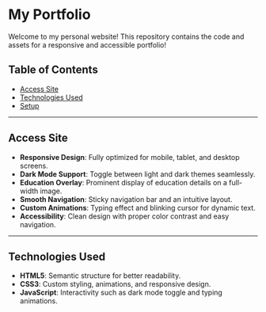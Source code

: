 # My Portfolio

Welcome to my personal website! This repository contains the code and assets for a responsive and accessible portfolio!

## Table of Contents
- [Access Site](#Access-Site)
- [Technologies Used](#technologies-used)
- [Setup](#setup)


---

## Access Site

- **Responsive Design**: Fully optimized for mobile, tablet, and desktop screens.
- **Dark Mode Support**: Toggle between light and dark themes seamlessly.
- **Education Overlay**: Prominent display of education details on a full-width image.
- **Smooth Navigation**: Sticky navigation bar and an intuitive layout.
- **Custom Animations**: Typing effect and blinking cursor for dynamic text.
- **Accessibility**: Clean design with proper color contrast and easy navigation.

---

## Technologies Used

- **HTML5**: Semantic structure for better readability.
- **CSS3**: Custom styling, animations, and responsive design.
- **JavaScript**: Interactivity such as dark mode toggle and typing animations.


